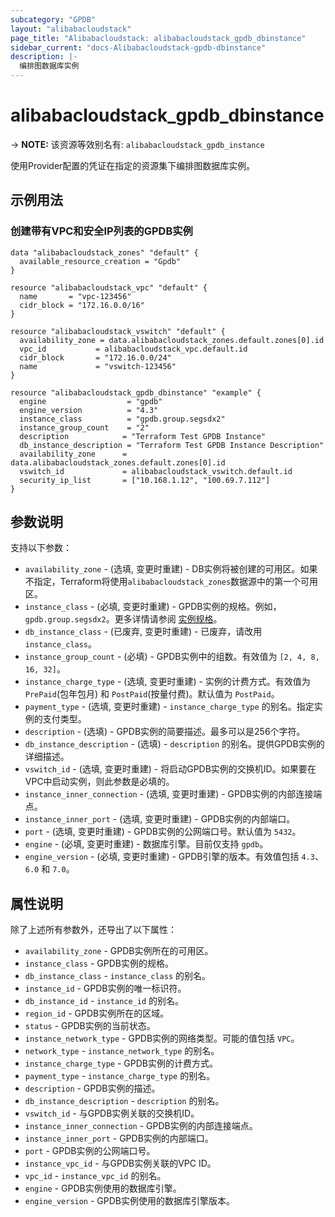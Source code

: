 ```yaml
---
subcategory: "GPDB"
layout: "alibabacloudstack"
page_title: "Alibabacloudstack: alibabacloudstack_gpdb_dbinstance"
sidebar_current: "docs-Alibabacloudstack-gpdb-dbinstance"
description: |- 
  编排图数据库实例
---
```


# alibabacloudstack_gpdb_dbinstance
-> **NOTE:** 该资源等效别名有: `alibabacloudstack_gpdb_instance`

使用Provider配置的凭证在指定的资源集下编排图数据库实例。

## 示例用法

### 创建带有VPC和安全IP列表的GPDB实例

```hcl
data "alibabacloudstack_zones" "default" {
  available_resource_creation = "Gpdb"
}

resource "alibabacloudstack_vpc" "default" {
  name       = "vpc-123456"
  cidr_block = "172.16.0.0/16"
}

resource "alibabacloudstack_vswitch" "default" {
  availability_zone = data.alibabacloudstack_zones.default.zones[0].id
  vpc_id           = alibabacloudstack_vpc.default.id
  cidr_block       = "172.16.0.0/24"
  name             = "vswitch-123456"
}

resource "alibabacloudstack_gpdb_dbinstance" "example" {
  engine                  = "gpdb"
  engine_version          = "4.3"
  instance_class          = "gpdb.group.segsdx2"
  instance_group_count    = "2"
  description            = "Terraform Test GPDB Instance"
  db_instance_description = "Terraform Test GPDB Instance Description"
  availability_zone      = data.alibabacloudstack_zones.default.zones[0].id
  vswitch_id             = alibabacloudstack_vswitch.default.id
  security_ip_list       = ["10.168.1.12", "100.69.7.112"]
}
```

## 参数说明

支持以下参数：

* `availability_zone` - (选填, 变更时重建) - DB实例将被创建的可用区。如果不指定，Terraform将使用`alibabacloudstack_zones`数据源中的第一个可用区。
* `instance_class` - (必填, 变更时重建) - GPDB实例的规格。例如，`gpdb.group.segsdx2`。更多详情请参阅 [实例规格](https://www.alibabacloud.com/help/doc-detail/86942.htm)。
* `db_instance_class` - (已废弃, 变更时重建) - 已废弃，请改用 `instance_class`。
* `instance_group_count` - (必填) - GPDB实例中的组数。有效值为 `[2, 4, 8, 16, 32]`。
* `instance_charge_type` - (选填, 变更时重建) - 实例的计费方式。有效值为 `PrePaid`(包年包月) 和 `PostPaid`(按量付费)。默认值为 `PostPaid`。
* `payment_type` - (选填, 变更时重建) - `instance_charge_type` 的别名。指定实例的支付类型。
* `description` - (选填) - GPDB实例的简要描述。最多可以是256个字符。
* `db_instance_description` - (选填) - `description` 的别名。提供GPDB实例的详细描述。
* `vswitch_id` - (选填, 变更时重建) - 将启动GPDB实例的交换机ID。如果要在VPC中启动实例，则此参数是必填的。
* `instance_inner_connection` - (选填, 变更时重建) - GPDB实例的内部连接端点。
* `instance_inner_port` - (选填, 变更时重建) - GPDB实例的内部端口。
* `port` - (选填, 变更时重建) - GPDB实例的公网端口号。默认值为 `5432`。
* `engine` - (必填, 变更时重建) - 数据库引擎。目前仅支持 `gpdb`。
* `engine_version` - (必填, 变更时重建) - GPDB引擎的版本。有效值包括 `4.3`、`6.0` 和 `7.0`。

## 属性说明

除了上述所有参数外，还导出了以下属性：

* `availability_zone` - GPDB实例所在的可用区。
* `instance_class` - GPDB实例的规格。
* `db_instance_class` - `instance_class` 的别名。
* `instance_id` - GPDB实例的唯一标识符。
* `db_instance_id` - `instance_id` 的别名。
* `region_id` - GPDB实例所在的区域。
* `status` - GPDB实例的当前状态。
* `instance_network_type` - GPDB实例的网络类型。可能的值包括 `VPC`。
* `network_type` - `instance_network_type` 的别名。
* `instance_charge_type` - GPDB实例的计费方式。
* `payment_type` - `instance_charge_type` 的别名。
* `description` - GPDB实例的描述。
* `db_instance_description` - `description` 的别名。
* `vswitch_id` - 与GPDB实例关联的交换机ID。
* `instance_inner_connection` - GPDB实例的内部连接端点。
* `instance_inner_port` - GPDB实例的内部端口。
* `port` - GPDB实例的公网端口号。
* `instance_vpc_id` - 与GPDB实例关联的VPC ID。
* `vpc_id` - `instance_vpc_id` 的别名。
* `engine` - GPDB实例使用的数据库引擎。
* `engine_version` - GPDB实例使用的数据库引擎版本。